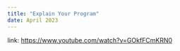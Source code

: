 ```yaml
---
title: "Explain Your Program"
date: April 2023
---
```


link: https://www.youtube.com/watch?v=GOkfFCmKRN0
